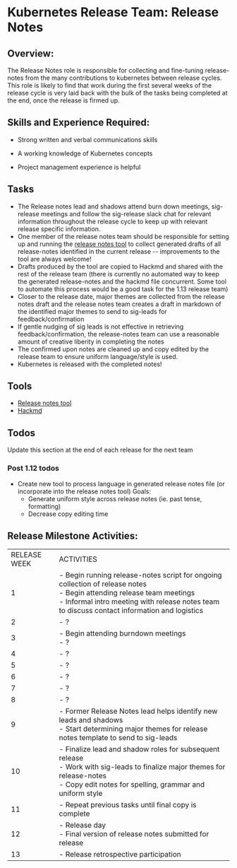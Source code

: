 # Kubernetes Release Team: Release Notes

## Overview:

The Release Notes role is responsible for collecting and fine-tuning release-notes from the many contributions to kubernetes between release cycles.
This role is likely to find that work during the first several weeks of the release cycle is very laid back with the bulk of the tasks being
completed at the end, once the release is firmed up.

## Skills and Experience Required:

* Strong written and verbal communications skills

* A working knowledge of Kubernetes concepts

* Project management experience is helpful

## Tasks

- The Release notes lead and shadows attend burn down meetings, sig-release meetings and follow the sig-release slack chat for relevant
information throughout the release cycle to keep up with relevant release specific information.
- One member of the release notes team should be responsible for setting up and running the [release notes tool](https://github.com/marpaia/release-notes)
to collect generated drafts of all release-notes identified in the current release -- improvements to the tool are always welcome!
- Drafts produced by the tool are copied to Hackmd and shared with the rest of the release team (there is currently no automated way to keep the generated
release-notes and the hackmd file concurrent. Some tool to automate this process would be a good task for the 1.13 release team)
- Closer to the release date, major themes are collected from the release notes draft and the release notes team creates a draft in markdown of
the identified major themes to send to sig-leads for feedback/confirmation
- If gentle nudging of sig leads is not effective in retrieving feedback/confirmation, the release-notes team can use a reasonable amount of creative liberity
in completing the notes
- The confirmed upon notes are cleaned up and copy edited by the release team to ensure uniform language/style is used.
- Kubernetes is released with the completed notes!

## Tools

- [Release notes tool](https://github.com/marpaia/release-notes)
- [Hackmd](https://hackmd.io/)


## Todos

Update this section at the end of each release for the next team

### Post 1.12 todos

- Create new tool to process language in generated release notes file (or incorporate into the release notes tool)
    Goals:
    - Generate uniform style across release notes (ie. past tense, formatting)
    - Decrease copy editing time


## Release Milestone Activities:

<table>
  <tr>
    <td>RELEASE WEEK</td>
    <td>ACTIVITIES</td>
  </tr>
  <tr>
    <td>1</td>
<td>- Begin running release-notes script for ongoing collection of release notes
<br>- Begin attending release team meetings
<br>- Informal intro meeting with release notes team to discuss contact information and logistics </td>
  </tr>
  <tr>
    <td>2</td>
<td>- ?</td>
  </tr>
  <tr>
    <td>3</td>
    <td>- Begin attending burndown meetings
    <br>- ?</td>
  </tr>
  <tr>
    <td>4</td>
    <td>- ?</td>
  </tr>
  <tr>
    <td>5</td>
    <td>- ?</td>
  </tr>
  <tr>
    <td>6</td>
    <td>- ?</td>
  </tr>
  <tr>
    <td>7</td>
    <td>- ?</td>
  </tr>
  <tr>
    <td>8</td>
    <td>- ?</td>
  </tr>
  <tr>
    <td>9</td>
    <td>- Former Release Notes lead helps identify new leads and shadows
<br>- Start determining major themes for release notes template to send to sig-leads </td>
  </tr>
  <tr>
    <td>10</td>
    <td>- Finalize lead and shadow roles for subsequent release
    <br>- Work with sig-leads to finalize major themes for release-notes
    <br>- Copy edit notes for spelling, grammar and uniform style</td>
  </tr>
  <tr>
    <td>11</td>
    <td>- Repeat previous tasks until final copy is complete</td>
  </tr>
  <tr>
    <td>12</td>
    <td>- Release day
<br>- Final version of release notes submitted for release </td>
  </tr>
  <tr>
    <td>13</td>
    <td>- Release retrospective participation</td>
  </tr>
</table>
